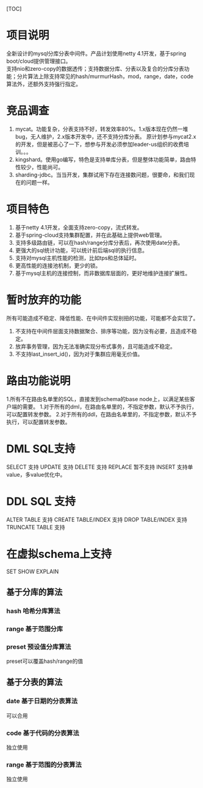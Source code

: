 [TOC]
# 项目说明
全新设计的mysql分库分表中间件。产品计划使用netty 4.1开发，基于spring boot/cloud提供管理接口。  
支持nio和zero-copy的数据透传；支持数据分库、分表以及复合的分库分表功能；分片算法上除支持常见的hash/murmurHash，mod，range，date，code算法外，还额外支持强行指定。

# 竞品调查
1. mycat。功能复杂，分表支持不好，转发效率80%。1.x版本现在仍然一堆bug，无人维护，2.x版本开发中，还不支持分库分表。 
原计划参与mycat2.x的开发，但是被恶心了一下，想参与开发必须参加leader-us组织的收费培训。。。
2. kingshard。使用go编写，特色是支持单库分表，但是整体功能简单，路由特性较少，性能尚可。
3. sharding-jdbc。当当开发，集群试用下存在连接数问题，很要命，和我们现在的问题一样。

# 项目特色
1. 基于netty 4.1开发，全面支持zero-copy，流式转发。
2. 基于spring-cloud支持集群配置，并在此基础上提供web管理。
3. 支持多级路由链，可以在hash/range分库分表后，再次使用date分表。
4. 更强大的sql统计功能，可以统计前后端sql的执行信息。
5. 支持对mysql主机性能的检测，比如tps和总体延时。
6. 更高性能的连接池机制，更少的锁。
7. 基于mysql主机的连接控制，而非数据库层面的，更好地维护连接扩展性。

# 暂时放弃的功能
所有可能造成不稳定、降低性能、在中间件实现别扭的功能，可能都不会实现了。
1. 不支持在中间件层面支持数据聚合、排序等功能，因为没有必要，且造成不稳定。
2. 放弃事务管理，因为无法准确实现分布式事务，且可能造成不稳定。
3. 不支持last_insert_id()，因为对于集群应用毫无价值。

# 路由功能说明
1.所有不在路由名单里的SQL，直接发到schema的base node上，以满足某些客户端的需要。
1.对于所有的dml，在路由名单里的，不指定参数，默认不予执行，可以配置转发参数。
2.对于所有的ddl，在路由名单里的，不指定参数，默认不予执行，可以配置转发参数。

# DML SQL支持
SELECT 支持
UPDATE 支持
DELETE 支持
REPLACE 暂不支持
INSERT 支持单value，多value优化中。

# DDL SQL 支持
ALTER TABLE 支持
CREATE TABLE/INDEX 支持
DROP TABLE/INDEX 支持
TRUNCATE TABLE  支持

# 在虚拟schema上支持
SET 
SHOW 
EXPLAIN

## 基于分库的算法
### hash 哈希分库算法

### range 基于范围分库

### preset 预设值分库算法
preset可以覆盖hash/range的值

## 基于分表的算法
### date 基于日期的分表算法
可以合用
### code 基于代码的分表算法
独立使用
### range 基于范围的分表算法
独立使用